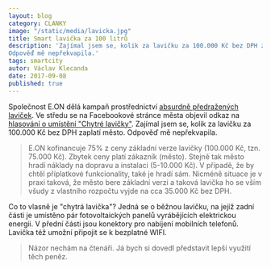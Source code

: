 ```yaml
---
layout: blog
category: CLANKY
image: "/static/media/lavicka.jpg"
title: Smart lavička za 100 litrů
description: 'Zajímal jsem se, kolik za lavičku za 100.000 Kč bez DPH zaplatí město.
Odpověď mě nepřekvapila.'
tags: smartcity
autor: Václav Klecanda
date: 2017-09-08
published: true
---
```


Společnost E.ON dělá kampaň prostřednictví [absurdně předražených laviček](http://www.lavickynaslunci.cz/).
Ve středu se na Facebookové stránce města objevil odkaz na [hlasování o umístění "Chytré lavičky"](https://www.facebook.com/mutaborcz/posts/1659577724115162).
Zajímal jsem se, kolik za lavičku za 100.000 Kč bez DPH zaplatí město.
Odpověď mě nepřekvapila.

> E.ON kofinancuje 75% z ceny základní verze lavičky (100.000 Kč, tzn. 75.000 Kč).
Zbytek ceny platí zákazník (město).
Stejně tak město hradí náklady na dopravu a instalaci (5-10.000 Kč).
V případě, že by chtěl příplatkové funkcionality, také je hradí sám.
Nicméně situace je v praxi taková, že město bere základní verzi a taková lavička ho se vším všudy z vlastního rozpočtu vyjde na cca 35.000 Kč bez DPH.

Co to vlasně je "chytrá lavička"?
Jedná se o běžnou lavičku, na jejíž zadní části je umístěno pár fotovoltaických panelů vyrábějících elektrickou energii.
V přední části jsou konektory pro nabíjení mobilních telefonů.
Lavička též umožní připojit se k bezplatné WIFI.

> Názor nechám na čtenáři. Já bych si dovedl představit lepší využití těch peněz.
